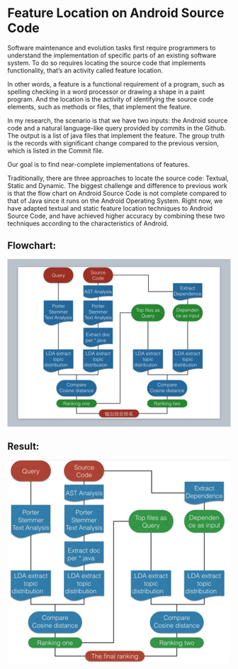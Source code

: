 Feature Location on Android Source Code
======

Software maintenance and evolution tasks first require programmers to understand the implementation of specific parts of an existing software system. To do so requires locating the source code that implements functionality, that’s an activity called feature location.

In other words, a feature is a functional requirement of a program, such as spelling checking in a word processor or drawing a shape in a paint program. And the location is the activity of identifying the source code elements, such as methods or files, that implement the feature.

In my research, the scenario is that we have two inputs: the Android source code and a natural language-like query provided by commits in the Github. The output is a list of java files that implement the feature. The group truth is the records with significant change compared to the previous version, which is listed in the Commit file.

Our goal is to find near-complete implementations of features.

Traditionally, there are three approaches to locate the source code: Textual, Static and Dynamic. The biggest challenge and difference to previous work is that the flow chart on Android Source Code is not complete compared to that of Java since it runs on the Android Operating System. Right now, we have adapted textual and static feature location techniques to Android Source Code, and have achieved higher accuracy by combining these two techniques according to the characteristics of Android.



## Flowchart:
![Flowchart](flowchart.png)

## Result:
![top](results.png)